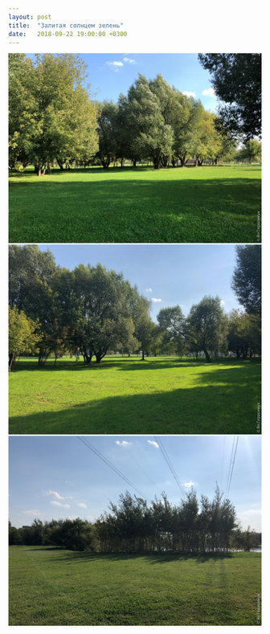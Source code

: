 ```yaml
---
layout: post
title:  "Залитая солнцем зелень"
date:   2018-09-22 19:00:00 +0300
---
```


<img src="/assets/images/2018/09/2018-09-22_13-32-20_IMG_0500_web.jpg" class="img-fluid mx-auto d-block" alt="Залитая солнцем зелень" />

<img src="/assets/images/2018/09/2018-09-22_13-37-19_IMG_0505_web.jpg" class="img-fluid mx-auto d-block" alt="Залитая солнцем зелень 2" />

<img src="/assets/images/2018/09/2018-09-22_13-49-21_IMG_0509_web.jpg" class="img-fluid mx-auto d-block" alt="Залитая солнцем зелень 3" />
